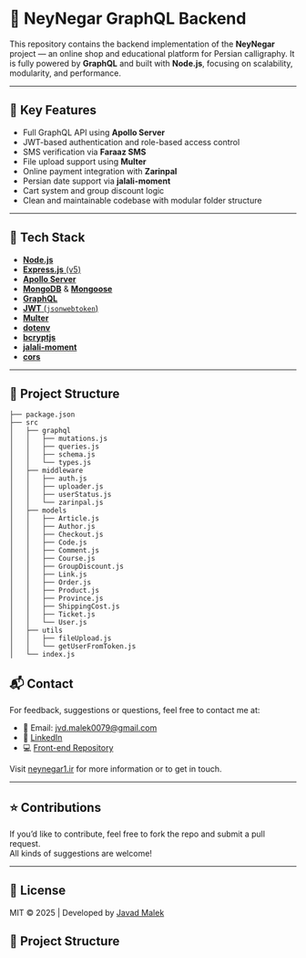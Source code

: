 # 🎯 NeyNegar GraphQL Backend

This repository contains the backend implementation of the **NeyNegar** project — an online shop and educational platform for Persian calligraphy. It is fully powered by **GraphQL** and built with **Node.js**, focusing on scalability, modularity, and performance.

---

## 🚀 Key Features

- Full GraphQL API using **Apollo Server**
- JWT-based authentication and role-based access control
- SMS verification via **Faraaz SMS**
- File upload support using **Multer**
- Online payment integration with **Zarinpal**
- Persian date support via **jalali-moment**
- Cart system and group discount logic
- Clean and maintainable codebase with modular folder structure

---

## 🧱 Tech Stack

- [**Node.js**](https://nodejs.org/)
- [**Express.js** (v5)](https://expressjs.com/)
- [**Apollo Server**](https://www.apollographql.com/docs/apollo-server/)
- [**MongoDB**](https://www.mongodb.com/) & [**Mongoose**](https://mongoosejs.com/)
- [**GraphQL**](https://graphql.org/)
- [**JWT** (`jsonwebtoken`)](https://github.com/auth0/node-jsonwebtoken)
- [**Multer**](https://github.com/expressjs/multer)
- [**dotenv**](https://github.com/motdotla/dotenv)
- [**bcryptjs**](https://github.com/dcodeIO/bcrypt.js)
- [**jalali-moment**](https://github.com/jalaali/jalali-moment)
- [**cors**](https://github.com/expressjs/cors)

---

## 🧾 Project Structure

```
├── package.json
├── src
│   ├── graphql
│   │   ├── mutations.js
│   │   ├── queries.js
│   │   ├── schema.js
│   │   └── types.js
│   ├── middleware
│   │   ├── auth.js
│   │   ├── uploader.js
│   │   ├── userStatus.js
│   │   └── zarinpal.js
│   ├── models
│   │   ├── Article.js
│   │   ├── Author.js
│   │   ├── Checkout.js
│   │   ├── Code.js
│   │   ├── Comment.js
│   │   ├── Course.js
│   │   ├── GroupDiscount.js
│   │   ├── Link.js
│   │   ├── Order.js
│   │   ├── Product.js
│   │   ├── Province.js
│   │   ├── ShippingCost.js
│   │   ├── Ticket.js
│   │   └── User.js
│   ├── utils
│   │   ├── fileUpload.js
│   │   └── getUserFromToken.js
│   └── index.js
```


## 📬 Contact

For feedback, suggestions or questions, feel free to contact me at:

- 📧 Email: [jvd.malek0079@gmail.com](mailto:jvd.malek0079@gmail.com)
- 🔗 [LinkedIn](https://www.linkedin.com/in/javad-malekian)  
- 💻 [Front-end Repository](https://github.com/jvd-malek/neynegar-next-version)
  
Visit [neynegar1.ir](https://neynegar1.ir) for more information or to get in touch.

---

## ⭐ Contributions

If you’d like to contribute, feel free to fork the repo and submit a pull request.  
All kinds of suggestions are welcome!

---

## 📄 License

MIT © 2025 | Developed by [Javad Malek](mailto:jvd.malek0079@gmail.com)

## 📁 Project Structure

